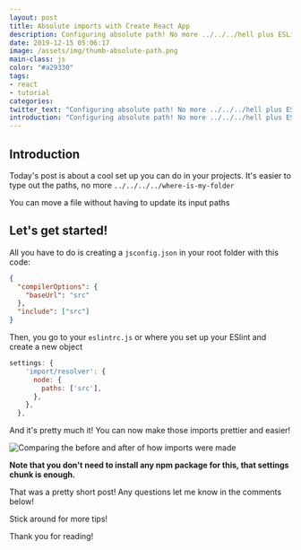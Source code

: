 ```yaml
---
layout: post
title: Absolute imports with Create React App
description: Configuring absolute path! No more ../../../hell plus ESLint
date: 2019-12-15 05:06:17
image: /assets/img/thumb-absolute-path.png
main-class: js
color: "#a29330"
tags:
- react
- tutorial
categories:
twitter_text: "Configuring absolute path! No more ../../../hell plus ESLint"
introduction: "Configuring absolute path! No more ../../../hell plus ESLint"
---
```



## Introduction

Today's post is about a cool set up you can do in your projects. It's easier to type out the paths, no more `../../../../where-is-my-folder`

You can move a file without having to update its input paths

## Let's get started!

All you have to do is creating a `jsconfig.json` in your root folder with this code:

```json
{
  "compilerOptions": {
    "baseUrl": "src"
  },
  "include": ["src"]
}
```

Then, you go to your `eslintrc.js` or where you set up your ESlint and create a new object

```js
settings: {
    'import/resolver': {
      node: {
        paths: ['src'],
      },
    },
  },
```

And it's pretty much it! You can now make those imports prettier and easier!

![Comparing the before and after of how imports were made](/assets/img/thumb-absolute-path.png "Comparing the before and after of how imports were made")

**Note that you don't need to install any npm package for this, that settings chunk is enough.**

That was a pretty short post! Any questions let me know in the comments below!

Stick around for more tips!

Thank you for reading!
